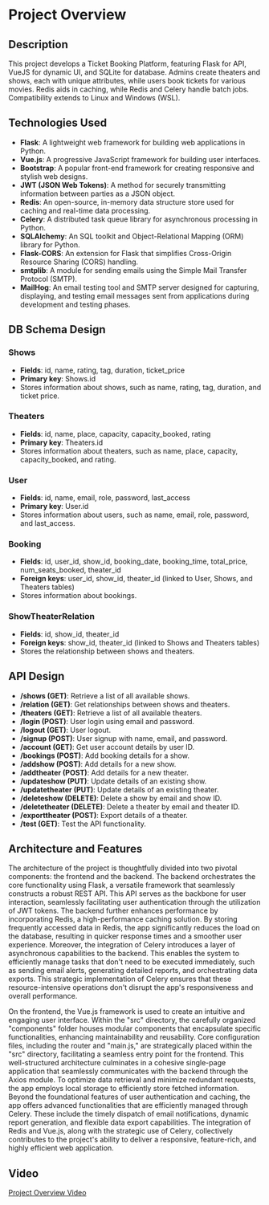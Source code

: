 # Project Overview

## Description

This project develops a Ticket Booking Platform, featuring Flask for API, VueJS for dynamic UI, and SQLite for database. Admins create theaters and shows, each with unique attributes, while users book tickets for various movies. Redis aids in caching, while Redis and Celery handle batch jobs. Compatibility extends to Linux and Windows (WSL).

## Technologies Used

- **Flask**: A lightweight web framework for building web applications in Python.
- **Vue.js**: A progressive JavaScript framework for building user interfaces.
- **Bootstrap**: A popular front-end framework for creating responsive and stylish web designs.
- **JWT (JSON Web Tokens)**: A method for securely transmitting information between parties as a JSON object.
- **Redis**: An open-source, in-memory data structure store used for caching and real-time data processing.
- **Celery**: A distributed task queue library for asynchronous processing in Python.
- **SQLAlchemy**: An SQL toolkit and Object-Relational Mapping (ORM) library for Python.
- **Flask-CORS**: An extension for Flask that simplifies Cross-Origin Resource Sharing (CORS) handling.
- **smtplib**: A module for sending emails using the Simple Mail Transfer Protocol (SMTP).
- **MailHog**: An email testing tool and SMTP server designed for capturing, displaying, and testing email messages sent from applications during development and testing phases.

## DB Schema Design

### Shows
- **Fields**: id, name, rating, tag, duration, ticket_price
- **Primary key**: Shows.id
- Stores information about shows, such as name, rating, tag, duration, and ticket price.

### Theaters
- **Fields**: id, name, place, capacity, capacity_booked, rating
- **Primary key**: Theaters.id
- Stores information about theaters, such as name, place, capacity, capacity_booked, and rating.

### User
- **Fields**: id, name, email, role, password, last_access
- **Primary key**: User.id
- Stores information about users, such as name, email, role, password, and last_access.

### Booking
- **Fields**: id, user_id, show_id, booking_date, booking_time, total_price, num_seats_booked, theater_id
- **Foreign keys**: user_id, show_id, theater_id (linked to User, Shows, and Theaters tables)
- Stores information about bookings.

### ShowTheaterRelation
- **Fields**: id, show_id, theater_id
- **Foreign keys**: show_id, theater_id (linked to Shows and Theaters tables)
- Stores the relationship between shows and theaters.

## API Design

- **/shows (GET)**: Retrieve a list of all available shows.
- **/relation (GET)**: Get relationships between shows and theaters.
- **/theaters (GET)**: Retrieve a list of all available theaters.
- **/login (POST)**: User login using email and password.
- **/logout (GET)**: User logout.
- **/signup (POST)**: User signup with name, email, and password.
- **/account (GET)**: Get user account details by user ID.
- **/bookings (POST)**: Add booking details for a show.
- **/addshow (POST)**: Add details for a new show.
- **/addtheater (POST)**: Add details for a new theater.
- **/updateshow (PUT)**: Update details of an existing show.
- **/updatetheater (PUT)**: Update details of an existing theater.
- **/deleteshow (DELETE)**: Delete a show by email and show ID.
- **/deletetheater (DELETE)**: Delete a theater by email and theater ID.
- **/exporttheater (POST)**: Export details of a theater.
- **/test (GET)**: Test the API functionality.

## Architecture and Features

The architecture of the project is thoughtfully divided into two pivotal components: the frontend and the backend. The backend orchestrates the core functionality using Flask, a versatile framework that seamlessly constructs a robust REST API. This API serves as the backbone for user interaction, seamlessly facilitating user authentication through the utilization of JWT tokens. The backend further enhances performance by incorporating Redis, a high-performance caching solution. By storing frequently accessed data in Redis, the app significantly reduces the load on the database, resulting in quicker response times and a smoother user experience. Moreover, the integration of Celery introduces a layer of asynchronous capabilities to the backend. This enables the system to efficiently manage tasks that don't need to be executed immediately, such as sending email alerts, generating detailed reports, and orchestrating data exports. This strategic implementation of Celery ensures that these resource-intensive operations don't disrupt the app's responsiveness and overall performance.

On the frontend, the Vue.js framework is used to create an intuitive and engaging user interface. Within the "src" directory, the carefully organized "components" folder houses modular components that encapsulate specific functionalities, enhancing maintainability and reusability. Core configuration files, including the router and "main.js," are strategically placed within the "src" directory, facilitating a seamless entry point for the frontend. This well-structured architecture culminates in a cohesive single-page application that seamlessly communicates with the backend through the Axios module. To optimize data retrieval and minimize redundant requests, the app employs local storage to efficiently store fetched information. Beyond the foundational features of user authentication and caching, the app offers advanced functionalities that are efficiently managed through Celery. These include the timely dispatch of email notifications, dynamic report generation, and flexible data export capabilities. The integration of Redis and Vue.js, along with the strategic use of Celery, collectively contributes to the project's ability to deliver a responsive, feature-rich, and highly efficient web application.

## Video

[Project Overview Video](https://drive.google.com/file/d/1bHR71HRMDGvp54jo_YVCLwqUVTcrUWSz/view?usp=drive_link)
